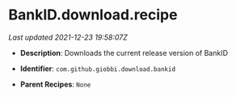 # BankID.download.recipe

_Last updated 2021-12-23 19:58:07Z_

- **Description**: Downloads the current release version of BankID

- **Identifier**: `com.github.giobbi.download.bankid`

- **Parent Recipes**: `None`